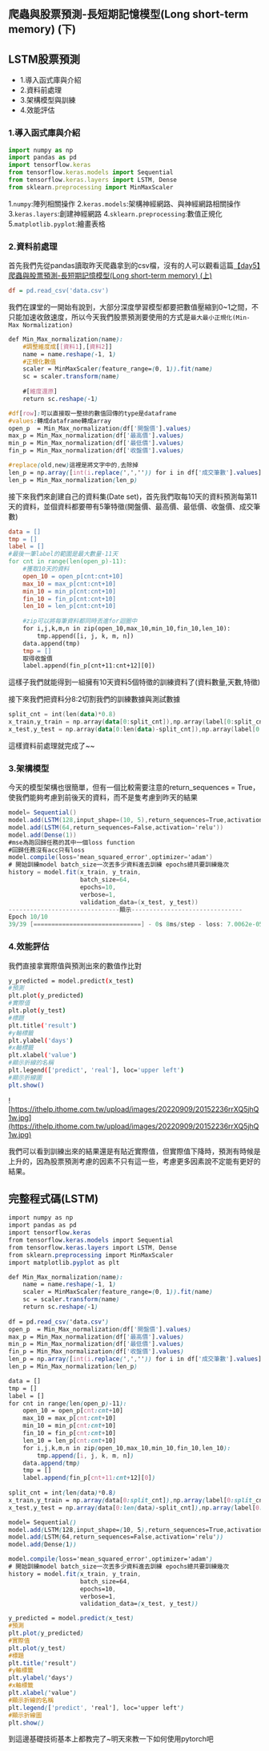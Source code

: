 ## 爬蟲與股票預測-長短期記憶模型(Long short-term memory) (下)

## LSTM股票預測

- 1.導入函式庫與介紹
- 2.資料前處理
- 3.架構模型與訓練
- 4.效能評估

### 1.導入函式庫與介紹

```javascript
import numpy as np 
import pandas as pd
import tensorflow.keras
from tensorflow.keras.models import Sequential
from tensorflow.keras.layers import LSTM, Dense
from sklearn.preprocessing import MinMaxScaler
```

1.`numpy`:陣列相關操作
2.`keras.models`:架構神經網路、與神經網路相關操作
3.`keras.layers`:創建神經網路
4.`sklearn.preprocessing`:數值正規化
5.`matplotlib.pyplot`:繪畫表格

### 2.資料前處理

首先我們先從pandas讀取昨天爬蟲拿到的csv檔，沒有的人可以觀看這篇[【day5】爬蟲與股票預測-長短期記憶模型(Long short-term memory) (上)](https://ithelp.ithome.com.tw/articles/10288835)

```ini
df = pd.read_csv('data.csv')
```

我們在課堂的一開始有說到，大部分深度學習模型都要把數值壓縮到0~1之間，不只能加速收斂速度，所以今天我們股票預測要使用的方式是`最大最小正規化(Min-Max Normalization)`

```scss
def Min_Max_normalization(name):
    #調整維度成[[資料1],[資料2]]
    name = name.reshape(-1, 1)
    #正規化數值
    scaler = MinMaxScaler(feature_range=(0, 1)).fit(name)
    sc = scaler.transform(name)
    
    #[維度還原]
    return sc.reshape(-1)

#df[row]:可以直接取一整排的數值回傳的type是dataframe
#values:轉成dataframe轉成array
open_p  = Min_Max_normalization(df['開盤價'].values)
max_p = Min_Max_normalization(df['最高價'].values)
min_p = Min_Max_normalization(df['最低價'].values)
fin_p = Min_Max_normalization(df['收盤價'].values)

#replace(old,new)這裡是將文字中的,去除掉
len_p = np.array([int(i.replace(',','')) for i in df['成交筆數'].values])
len_p = Min_Max_normalization(len_p)
```

接下來我們來創建自己的資料集(Date set)，首先我們取每10天的資料預測每第11天的資料，並個資料都要帶有5筆特徵(開盤價、最高價、最低價、收盤價、成交筆數)

```makefile
data = []
tmp = []
label = []
#最後一筆label的範圍是最大數量-11天
for cnt in range(len(open_p)-11):
    #獲取10天的資料
    open_10 = open_p[cnt:cnt+10]
    max_10 = max_p[cnt:cnt+10]
    min_10 = min_p[cnt:cnt+10]
    fin_10 = fin_p[cnt:cnt+10]
    len_10 = len_p[cnt:cnt+10]
    
    #zip可以將每筆資料都同時丟進for迴圈中
    for i,j,k,m,n in zip(open_10,max_10,min_10,fin_10,len_10):
        tmp.append([i, j, k, m, n])
    data.append(tmp)
    tmp = []
    取得收盤價
    label.append(fin_p[cnt+11:cnt+12][0])
```

這樣子我們就能得到一組擁有10天資料5個特徵的訓練資料了(資料數量,天數,特徵)

接下來我們把資料分8:2切割我們的訓練數據與測試數據

```kotlin
split_cnt = int(len(data)*0.8)
x_train,y_train = np.array(data[0:split_cnt]),np.array(label[0:split_cnt])
x_test,y_test = np.array(data[0:len(data)-split_cnt]),np.array(label[0:len(data)-split_cnt])
```

這樣資料前處理就完成了~~

### 3.架構模型

今天的模型架構也很簡單，但有一個比較需要注意的return_sequences = True，使我們能夠考慮到前後天的資料，而不是隻考慮到昨天的結果

```csharp
model= Sequential()
model.add(LSTM(128,input_shape=(10, 5),return_sequences=True,activation='relu'))
model.add(LSTM(64,return_sequences=False,activation='relu'))
model.add(Dense(1))
#mse為跑回歸任務的其中一個loss function
#回歸任務沒有acc只有loss
model.compile(loss='mean_squared_error',optimizer='adam')
# 開始訓練model batch_size一次丟多少資料進去訓練 epochs總共要訓練幾次
history = model.fit(x_train, y_train,
                    batch_size=64,
                    epochs=10,
                    verbose=1,
                    validation_data=(x_test, y_test))
-------------------------------顯示-------------------------------
Epoch 10/10
39/39 [==============================] - 0s 8ms/step - loss: 7.0062e-05 - val_loss: 8.8297e-06
```

### 4.效能評估

我們直接拿實際值與預測出來的數值作比對

```bash
y_predicted = model.predict(x_test)
#預測
plt.plot(y_predicted)
#實際值
plt.plot(y_test)
#標題
plt.title('result')
#y軸標籤
plt.ylabel('days')
#x軸標籤
plt.xlabel('value')
#顯示折線的名稱
plt.legend(['predict', 'real'], loc='upper left')
#顯示折線圖
plt.show()
```

![https://ithelp.ithome.com.tw/upload/images/20220909/20152236rrXQ5jhQ1w.jpg](https://ithelp.ithome.com.tw/upload/images/20220909/20152236rrXQ5jhQ1w.jpg)

我們可以看到訓練出來的結果還是有貼近實際值，但實際值下降時，預測有時候是上升的，因為股票預測考慮的因素不只有這一些，考慮更多因素說不定能有更好的結果。

## 完整程式碼(LSTM)

```css
import numpy as np 
import pandas as pd
import tensorflow.keras
from tensorflow.keras.models import Sequential
from tensorflow.keras.layers import LSTM, Dense
from sklearn.preprocessing import MinMaxScaler
import matplotlib.pyplot as plt

def Min_Max_normalization(name):
    name = name.reshape(-1, 1)
    scaler = MinMaxScaler(feature_range=(0, 1)).fit(name)
    sc = scaler.transform(name)
    return sc.reshape(-1)
    
df = pd.read_csv('data.csv')
open_p  = Min_Max_normalization(df['開盤價'].values)
max_p = Min_Max_normalization(df['最高價'].values)
min_p = Min_Max_normalization(df['最低價'].values)
fin_p = Min_Max_normalization(df['收盤價'].values)
len_p = np.array([int(i.replace(',','')) for i in df['成交筆數'].values])
len_p = Min_Max_normalization(len_p)

data = []
tmp = []
label = []
for cnt in range(len(open_p)-11):
    open_10 = open_p[cnt:cnt+10]
    max_10 = max_p[cnt:cnt+10]
    min_10 = min_p[cnt:cnt+10]
    fin_10 = fin_p[cnt:cnt+10]
    len_10 = len_p[cnt:cnt+10]
    for i,j,k,m,n in zip(open_10,max_10,min_10,fin_10,len_10):
        tmp.append([i, j, k, m, n])
    data.append(tmp)
    tmp = []
    label.append(fin_p[cnt+11:cnt+12][0])
        
split_cnt = int(len(data)*0.8)
x_train,y_train = np.array(data[0:split_cnt]),np.array(label[0:split_cnt])
x_test,y_test = np.array(data[0:len(data)-split_cnt]),np.array(label[0:len(data)-split_cnt])

model= Sequential()
model.add(LSTM(128,input_shape=(10, 5),return_sequences=True,activation='relu'))
model.add(LSTM(64,return_sequences=False,activation='relu'))
model.add(Dense(1))

model.compile(loss='mean_squared_error',optimizer='adam')
# 開始訓練model batch_size一次丟多少資料進去訓練 epochs總共要訓練幾次
history = model.fit(x_train, y_train,
                    batch_size=64,
                    epochs=10,
                    verbose=1,
                    validation_data=(x_test, y_test))

y_predicted = model.predict(x_test)
#預測
plt.plot(y_predicted)
#實際值
plt.plot(y_test)
#標題
plt.title('result')
#y軸標籤
plt.ylabel('days')
#x軸標籤
plt.xlabel('value')
#顯示折線的名稱
plt.legend(['predict', 'real'], loc='upper left')
#顯示折線圖
plt.show()
```

到這邊基礎技術基本上都教完了~明天來教一下如何使用pytorch吧
